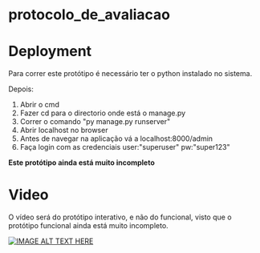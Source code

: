 # protocolo_de_avaliacao
Deployment
======
Para correr este protótipo é necessário ter o python instalado no sistema.

Depois:
1. Abrir o cmd
2. Fazer cd para o directorio onde está o manage.py
3. Correr o comando "py manage.py runserver"
4. Abrir localhost no browser
5. Antes de navegar na aplicação vá a localhost:8000/admin
6. Faça login com as credenciais user:"superuser" pw:"super123"

**Este protótipo ainda está muito incompleto**

Video
======
O vídeo será do protótipo interativo, e não do funcional, visto que o protótipo funcional ainda está muito incompleto.

[![IMAGE ALT TEXT HERE](https://img.youtube.com/vi/zRCG1sgDTE4/0.jpg)](https://youtu.be/zRCG1sgDTE4)

